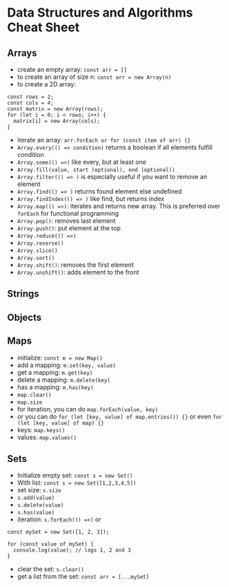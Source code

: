 # Data Structures and Algorithms Cheat Sheet

## Arrays
- create an empty array: `const arr = []`
- to create an array of size n: `const arr = new Array(n)`
- to create a 2D array:
```
const rows = 2;
const cols = 4;
const matrix = new Array(rows);
for (let i = 0; i < rows; i++) {
  matrix[i] = new Array(cols);
}
```
- iterate an array: `arr.forEach or for (const item of arr) {}`
- `Array.every(() => condition)` returns a boolean if all elements fulfill condition
- `Array.some(() =>)` like every, but at least one
- `Array.fill(value, start (optional), end (optional))`
- `Array.filter(() => )` is especially useful if you want to remove an element
- `Array.find(() => )` returns found element else undefined
- `Array.findIndex(() => )` like find, but returns index
- `Array.map(() =>)`: iterates and returns new array. This is preferred over `forEach` for functional programming
- `Array.pop()`: removes last element
- `Array.push()`: put element at the top
- `Array.reduce(() =>)`
- `Array.reverse()`
- `Array.slice()`
- `Array.sort()`
- `Array.shift()`: removes the first element
- `Array.unshift()`: adds element to the front

## Strings

## Objects

## Maps
- initialize: `const m = new Map()`
- add a mapping: `m.set(key, value)`
- get a mapping: `m.get(key)`
- delete a mapping: `m.delete(key)`
- has a mapping: `m.has(key)`
- `map.clear()`
- `map.size`
- for iteration, you can do `map.forEach(value, key)`
- or you can do `for (let [key, value] of map.entries()) {}` or even `for (let [key, value] of map) {}`
- keys: `map.keys()`
- values: `map.values()`

## Sets
- Initialize empty set: `const s = new Set()`
- With list: `const s = new Set([1,2,3,4,5])`
- set size: `s.size`
- `s.add(value)`
- `s.delete(value)`
- `s.has(value)`
- iteration: `s.forEach(() =>)` or 
```
const mySet = new Set([1, 2, 3]);

for (const value of mySet) {
  console.log(value); // logs 1, 2 and 3
}
```
- clear the set: `s.clear()`
- get a list from the set: `const arr = [...mySet]`
